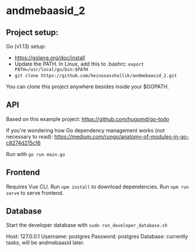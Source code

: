 # andmebaasid_2

## Project setup:

Go (v1.13) setup:
* https://golang.org/doc/install
* Update the PATH. In Linux, add this to .bashrc: `export PATH=/usr/local/go/bin:$PATH`
* `git clone https://github.com/heinosasshallik/andmebaasid_2.git`

You can clone this project anywhere besides inside your $GOPATH.

## API

Based on this example project:
https://github.com/hugomd/go-todo

If you're wondering how Go dependency management works (not necessary to read):
https://medium.com/rungo/anatomy-of-modules-in-go-c8274d215c16

Run with `go run main.go`

## Frontend

Requires Vue CLI.
Run `npm install` to download dependencies.
Run `npm run serve` to serve frontend.

## Database

Start the developer database with `sudo run_developer_database.sh`

Host: 127.0.0.1
Username: postgres
Password: postgres
Database: currently tasks, will be andmebaasid later.
